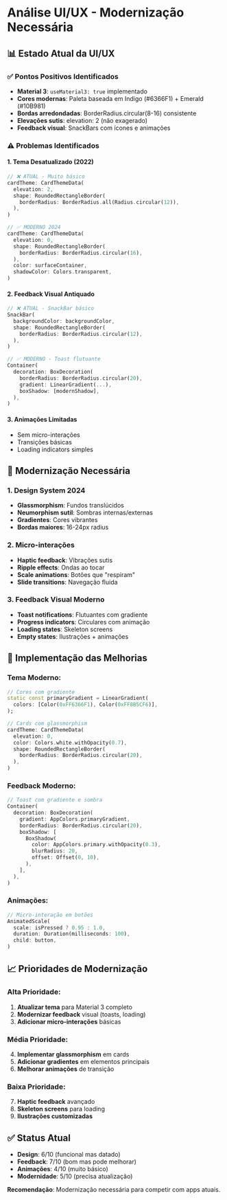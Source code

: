 # Análise UI/UX - Modernização Necessária

## 📊 Estado Atual da UI/UX

### ✅ Pontos Positivos Identificados
- **Material 3**: `useMaterial3: true` implementado
- **Cores modernas**: Paleta baseada em Indigo (#6366F1) + Emerald (#10B981)
- **Bordas arredondadas**: BorderRadius.circular(8-16) consistente
- **Elevações sutis**: elevation: 2 (não exagerado)
- **Feedback visual**: SnackBars com ícones e animações

### ⚠️ Problemas Identificados

#### 1. **Tema Desatualizado (2022)**
```dart
// ❌ ATUAL - Muito básico
cardTheme: CardThemeData(
  elevation: 2,
  shape: RoundedRectangleBorder(
    borderRadius: BorderRadius.all(Radius.circular(12)),
  ),
)

// ✅ MODERNO 2024
cardTheme: CardThemeData(
  elevation: 0,
  shape: RoundedRectangleBorder(
    borderRadius: BorderRadius.circular(16),
  ),
  color: surfaceContainer,
  shadowColor: Colors.transparent,
)
```

#### 2. **Feedback Visual Antiquado**
```dart
// ❌ ATUAL - SnackBar básico
SnackBar(
  backgroundColor: backgroundColor,
  shape: RoundedRectangleBorder(
    borderRadius: BorderRadius.circular(12),
  ),
)

// ✅ MODERNO - Toast flutuante
Container(
  decoration: BoxDecoration(
    borderRadius: BorderRadius.circular(20),
    gradient: LinearGradient(...),
    boxShadow: [modernShadow],
  ),
)
```

#### 3. **Animações Limitadas**
- Sem micro-interações
- Transições básicas
- Loading indicators simples

## 🎯 Modernização Necessária

### 1. **Design System 2024**
- **Glassmorphism**: Fundos translúcidos
- **Neumorphism sutil**: Sombras internas/externas
- **Gradientes**: Cores vibrantes
- **Bordas maiores**: 16-24px radius

### 2. **Micro-interações**
- **Haptic feedback**: Vibrações sutis
- **Ripple effects**: Ondas ao tocar
- **Scale animations**: Botões que "respiram"
- **Slide transitions**: Navegação fluida

### 3. **Feedback Visual Moderno**
- **Toast notifications**: Flutuantes com gradiente
- **Progress indicators**: Circulares com animação
- **Loading states**: Skeleton screens
- **Empty states**: Ilustrações + animações

## 🔧 Implementação das Melhorias

### Tema Moderno:
```dart
// Cores com gradiente
static const primaryGradient = LinearGradient(
  colors: [Color(0xFF6366F1), Color(0xFF8B5CF6)],
);

// Cards com glassmorphism
cardTheme: CardThemeData(
  elevation: 0,
  color: Colors.white.withOpacity(0.7),
  shape: RoundedRectangleBorder(
    borderRadius: BorderRadius.circular(20),
  ),
)
```

### Feedback Moderno:
```dart
// Toast com gradiente e sombra
Container(
  decoration: BoxDecoration(
    gradient: AppColors.primaryGradient,
    borderRadius: BorderRadius.circular(20),
    boxShadow: [
      BoxShadow(
        color: AppColors.primary.withOpacity(0.3),
        blurRadius: 20,
        offset: Offset(0, 10),
      ),
    ],
  ),
)
```

### Animações:
```dart
// Micro-interação em botões
AnimatedScale(
  scale: isPressed ? 0.95 : 1.0,
  duration: Duration(milliseconds: 100),
  child: button,
)
```

## 📈 Prioridades de Modernização

### Alta Prioridade:
1. **Atualizar tema** para Material 3 completo
2. **Modernizar feedback** visual (toasts, loading)
3. **Adicionar micro-interações** básicas

### Média Prioridade:
4. **Implementar glassmorphism** em cards
5. **Adicionar gradientes** em elementos principais
6. **Melhorar animações** de transição

### Baixa Prioridade:
7. **Haptic feedback** avançado
8. **Skeleton screens** para loading
9. **Ilustrações customizadas**

## ✅ Status Atual
- **Design**: 6/10 (funcional mas datado)
- **Feedback**: 7/10 (bom mas pode melhorar)
- **Animações**: 4/10 (muito básico)
- **Modernidade**: 5/10 (precisa atualização)

**Recomendação**: Modernização necessária para competir com apps atuais.